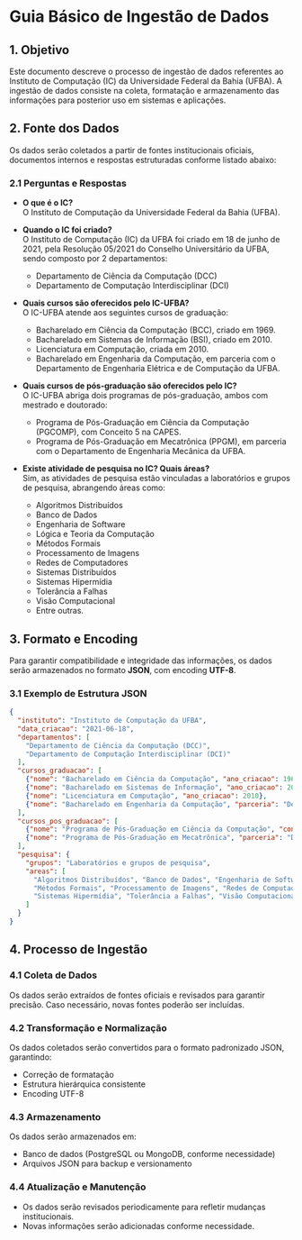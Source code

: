 # Guia Básico de Ingestão de Dados

## 1. Objetivo

Este documento descreve o processo de ingestão de dados referentes ao Instituto de Computação (IC) da Universidade Federal da Bahia (UFBA). A ingestão de dados consiste na coleta, formatação e armazenamento das informações para posterior uso em sistemas e aplicações.

## 2. Fonte dos Dados

Os dados serão coletados a partir de fontes institucionais oficiais, documentos internos e respostas estruturadas conforme listado abaixo:

### 2.1 Perguntas e Respostas

- **O que é o IC?**\
  O Instituto de Computação da Universidade Federal da Bahia (UFBA).

- **Quando o IC foi criado?**\
  O Instituto de Computação (IC) da UFBA foi criado em 18 de junho de 2021, pela Resolução 05/2021 do Conselho Universitário da UFBA, sendo composto por 2 departamentos:

  - Departamento de Ciência da Computação (DCC)
  - Departamento de Computação Interdisciplinar (DCI)

- **Quais cursos são oferecidos pelo IC-UFBA?**\
  O IC-UFBA atende aos seguintes cursos de graduação:

  - Bacharelado em Ciência da Computação (BCC), criado em 1969.
  - Bacharelado em Sistemas de Informação (BSI), criado em 2010.
  - Licenciatura em Computação, criada em 2010.
  - Bacharelado em Engenharia da Computação, em parceria com o Departamento de Engenharia Elétrica e de Computação da UFBA.

- **Quais cursos de pós-graduação são oferecidos pelo IC?**\
  O IC-UFBA abriga dois programas de pós-graduação, ambos com mestrado e doutorado:

  - Programa de Pós-Graduação em Ciência da Computação (PGCOMP), com Conceito 5 na CAPES.
  - Programa de Pós-Graduação em Mecatrônica (PPGM), em parceria com o Departamento de Engenharia Mecânica da UFBA.

- **Existe atividade de pesquisa no IC? Quais áreas?**\
  Sim, as atividades de pesquisa estão vinculadas a laboratórios e grupos de pesquisa, abrangendo áreas como:

  - Algoritmos Distribuídos
  - Banco de Dados
  - Engenharia de Software
  - Lógica e Teoria da Computação
  - Métodos Formais
  - Processamento de Imagens
  - Redes de Computadores
  - Sistemas Distribuídos
  - Sistemas Hipermídia
  - Tolerância a Falhas
  - Visão Computacional
  - Entre outras.

## 3. Formato e Encoding

Para garantir compatibilidade e integridade das informações, os dados serão armazenados no formato **JSON**, com encoding **UTF-8**.

### 3.1 Exemplo de Estrutura JSON

```json
{
  "instituto": "Instituto de Computação da UFBA",
  "data_criacao": "2021-06-18",
  "departamentos": [
    "Departamento de Ciência da Computação (DCC)",
    "Departamento de Computação Interdisciplinar (DCI)"
  ],
  "cursos_graduacao": [
    {"nome": "Bacharelado em Ciência da Computação", "ano_criacao": 1969},
    {"nome": "Bacharelado em Sistemas de Informação", "ano_criacao": 2010},
    {"nome": "Licenciatura em Computação", "ano_criacao": 2010},
    {"nome": "Bacharelado em Engenharia da Computação", "parceria": "Departamento de Engenharia Elétrica e de Computação da UFBA"}
  ],
  "cursos_pos_graduacao": [
    {"nome": "Programa de Pós-Graduação em Ciência da Computação", "conceito_CAPES": 5},
    {"nome": "Programa de Pós-Graduação em Mecatrônica", "parceria": "Departamento de Engenharia Mecânica da UFBA"}
  ],
  "pesquisa": {
    "grupos": "Laboratórios e grupos de pesquisa",
    "areas": [
      "Algoritmos Distribuídos", "Banco de Dados", "Engenharia de Software", "Lógica e Teoria da Computação",
      "Métodos Formais", "Processamento de Imagens", "Redes de Computadores", "Sistemas Distribuídos",
      "Sistemas Hipermídia", "Tolerância a Falhas", "Visão Computacional"
    ]
  }
}
```

## 4. Processo de Ingestão

### 4.1 Coleta de Dados

Os dados serão extraídos de fontes oficiais e revisados para garantir precisão. Caso necessário, novas fontes poderão ser incluídas.

### 4.2 Transformação e Normalização

Os dados coletados serão convertidos para o formato padronizado JSON, garantindo:

- Correção de formatação
- Estrutura hierárquica consistente
- Encoding UTF-8

### 4.3 Armazenamento

Os dados serão armazenados em:

- Banco de dados (PostgreSQL ou MongoDB, conforme necessidade)
- Arquivos JSON para backup e versionamento

### 4.4 Atualização e Manutenção

- Os dados serão revisados periodicamente para refletir mudanças institucionais.
- Novas informações serão adicionadas conforme necessidade.

